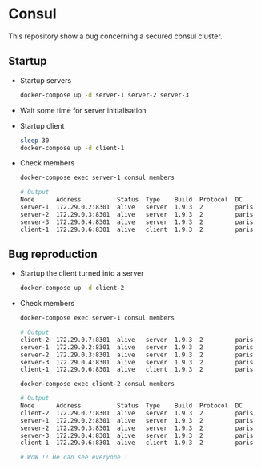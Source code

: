 # Consul

This repository show a bug concerning a secured consul cluster.

## Startup

- Startup servers

    ```Bash
    docker-compose up -d server-1 server-2 server-3
    ```

- Wait some time for server initialisation
- Startup client

    ```Bash
    sleep 30
    docker-compose up -d client-1
    ```

- Check members

    ```Bash
    docker-compose exec server-1 consul members

    # Output
    Node      Address          Status  Type    Build  Protocol  DC     Segment
    server-1  172.29.0.2:8301  alive   server  1.9.3  2         paris  <all>
    server-2  172.29.0.3:8301  alive   server  1.9.3  2         paris  <all>
    server-3  172.29.0.4:8301  alive   server  1.9.3  2         paris  <all>
    client-1  172.29.0.6:8301  alive   client  1.9.3  2         paris  <default>
    ```

## Bug reproduction

- Startup the client turned into a server

    ```Bash
    docker-compose up -d client-2
    ```

- Check members

    ```Bash
    docker-compose exec server-1 consul members

    # Output
    client-2  172.29.0.7:8301  alive   server  1.9.3  2         paris  <all> # <=== WTF is he doing here !!
    server-1  172.29.0.2:8301  alive   server  1.9.3  2         paris  <all>
    server-2  172.29.0.3:8301  alive   server  1.9.3  2         paris  <all>
    server-3  172.29.0.4:8301  alive   server  1.9.3  2         paris  <all>
    client-1  172.29.0.6:8301  alive   client  1.9.3  2         paris  <default>
    ```

    ```Bash
    docker-compose exec client-2 consul members

    # Output
    Node      Address          Status  Type    Build  Protocol  DC     Segment
    client-2  172.29.0.7:8301  alive   server  1.9.3  2         paris  <all>
    server-1  172.29.0.2:8301  alive   server  1.9.3  2         paris  <all>
    server-2  172.29.0.3:8301  alive   server  1.9.3  2         paris  <all>
    server-3  172.29.0.4:8301  alive   server  1.9.3  2         paris  <all>
    client-1  172.29.0.6:8301  alive   client  1.9.3  2         paris  <default>

    # WoW !! He can see everyone !
    ```
